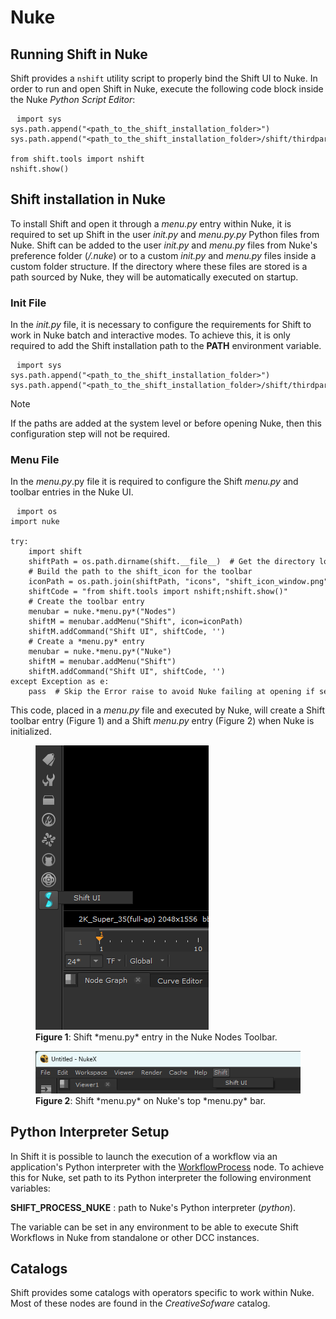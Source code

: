 # Nuke

## Running Shift in Nuke

Shift provides a `nshift` utility script to properly bind the Shift UI to Nuke. In order to run and open Shift in Nuke, execute the following code block inside the Nuke *Python Script Editor*:

<pre><code style="white-space: pre; margin: 20px 0; padding: 10px; box-sizing: border-box;">import sys
sys.path.append("&ltpath_to_the_shift_installation_folder&gt")
sys.path.append("&ltpath_to_the_shift_installation_folder&gt/shift/thirdparty/python/Lib/site-packages")

from shift.tools import nshift
nshift.show()
</code></pre>

## Shift installation in Nuke

To install Shift and open it through a *menu.py* entry within Nuke, it is required to set up Shift in the user *init.py* and **menu.py*.py* Python files from Nuke. Shift can be added to the user *init.py* and *menu.py* files from Nuke's preference folder (*<home directory>/.nuke*) or to a custom *init.py* and *menu.py* files inside a custom folder structure. If the directory where these files are stored is a path sourced by Nuke, they will be automatically executed on startup.

### Init File

In the *init.py* file, it is necessary to configure the requirements for Shift to work in Nuke batch and interactive modes. To achieve this, it is only required to add the Shift installation path to the **PATH** environment variable.


<pre><code style="white-space: pre; margin: 20px 0; padding: 10px; box-sizing: border-box;">import sys
sys.path.append("&ltpath_to_the_shift_installation_folder&gt")
sys.path.append("&ltpath_to_the_shift_installation_folder&gt/shift/thirdparty/python/Lib/site-packages")
</code></pre>

>[!NOTE]
> If the paths are added at the system level or before opening Nuke, then this configuration step will not be required.

### Menu File

In the *menu.py*.py file it is required to configure the Shift *menu.py* and toolbar entries in the Nuke UI.

<pre><code style="white-space: pre; margin: 20px 0; padding: 10px; box-sizing: border-box;">import os
import nuke

try:
    import shift
    shiftPath = os.path.dirname(shift.__file__)  # Get the directory location of Shift
    # Build the path to the shift_icon for the toolbar
    iconPath = os.path.join(shiftPath, "icons", "shift_icon_window.png")
    shiftCode = "from shift.tools import nshift;nshift.show()"
    # Create the toolbar entry
    menubar = nuke.*menu.py*("Nodes")
    shiftM = menubar.addMenu("Shift", icon=iconPath)
    shiftM.addCommand("Shift UI", shiftCode, '')
    # Create a *menu.py* entry
    menubar = nuke.*menu.py*("Nuke")
    shiftM = menubar.addMenu("Shift")
    shiftM.addCommand("Shift UI", shiftCode, '')
except Exception as e:
    pass  # Skip the Error raise to avoid Nuke failing at opening if setting up the *menu.py* does not work on startup.
</code></pre>

This code, placed in a *menu.py* file and executed by Nuke, will create a Shift toolbar entry (Figure 1) and a Shift *menu.py* entry (Figure 2) when Nuke is initialized.

<figure>
      <img src="images/nuke_shift_toolbar.png" alt="Shift Toolbar">
      <figcaption><b>Figure 1</b>: Shift *menu.py* entry in the Nuke Nodes Toolbar.</figcaption>
</figure>

<figure>
      <img src="images/nuke_shift_menu.png" alt="Shift *menu.py*">
      <figcaption><b>Figure 2</b>: Shift *menu.py* on Nuke's top *menu.py* bar.</figcaption>
</figure>

## Python Interpreter Setup
In Shift it is possible to launch the execution of a workflow via an application's Python interpreter with the [WorkflowProcess](../../reference/nodes/workflow#workflowProcess-node) node. To achieve this for Nuke, set path to its Python interpreter the following environment variables:

**SHIFT_PROCESS_NUKE** : path to Nuke's Python interpreter (*python*).

The variable can be set in any environment to be able to execute Shift Workflows in Nuke from standalone or other DCC instances.


## Catalogs

Shift provides some catalogs with operators specific to work within Nuke. Most of these nodes are found in the *CreativeSofware* catalog. 


<!-- ### Examples
This section is reserved to an example video of how to use Shift in Nuke.
 -->

